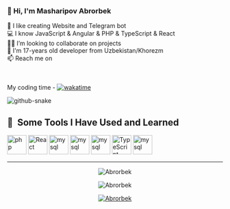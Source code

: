 ### 👋  Hi, I'm  Masharipov Abrorbek


💫 I like creating Website and Telegram bot\
💻 I know JavaScript & Angular & PHP & TypeScript  & React  \
👨‍💻 I’m looking to collaborate on projects \
💬 I'm 17-years old developer from Uzbekistan/Khorezm \
📫 Reach me on  

<!-- [![Abror Masharipov](https://www.instagram.com/abror_oo8o/profile_pic)](https://instagram.com/abror_oo8o/) -->


 <br> 
<!-- contact me
🪐<a href="http://ozodovdev.uz" target="/blank"> Portfolio </a> -->


My coding time -
[![wakatime](https://wakatime.com/badge/user/23cc199c-1815-4f98-99f7-ecaf346e0b1e.svg)](https://wakatime.com/@23cc199c-1815-4f98-99f7-ecaf346e0b1e)


<!--![snake gif](https://raw.githubusercontent.com/Abrorbek-o8/Abrorbek-o8/output/github-contribution-grid-snake.svg) -->

<img alt="github-snake" src="https://raw.githubusercontent.com/tobiasmeyhoefer/tobiasmeyhoefer/output/github-snake.svg" />

<h2> 🚀 &nbsp;Some Tools I Have Used and Learned</h2>
<p align="left">

  <img title="PHP"  src="https://avatars.githubusercontent.com/php" alt="php" width="45" height="45"/>

 <img title="React" src="https://avatars.githubusercontent.com/u/6412038?s=200&v=4" alt="React" width="45" height="45"/>

  <img title="JavaScript"  src="https://upload.wikimedia.org/wikipedia/commons/thumb/9/99/Unofficial_JavaScript_logo_2.svg/800px-Unofficial_JavaScript_logo_2.svg.png" alt="mysql" width="45" height="45"/>
  
  <img title="Angular"  src="https://avatars.githubusercontent.com/Angular" alt="mysql" width="45" height="45"/>
  
  <img title="VueJs"  src="https://avatars.githubusercontent.com/Vuejs" alt="mysql" width="45" height="45"/>

<img title="TypeScript" src="https://avatars.githubusercontent.com/u/6154722?s=200&v=4" alt="TypeScript" width="45" height="45"/>
 
  <img title="Git"  src="https://avatars.githubusercontent.com/Git" alt="mysql" width="45" height="45"/>
 
  <hr>

<p align="center"> <img src="https://github-readme-stats.vercel.app/api/top-langs/?username=Abrorbek-o8&layout=compact&theme=radical" alt="Abrorbek" />

<p align="center"> <img src="https://github-readme-stats.vercel.app/api?username=Abrorbek-o8&show_icons=true&theme=gotham" alt="Abrorbek" />

<p align="center"> <a href="https://github.com/ryo-ma/github-profile-trophy"><img src="https://github-profile-trophy.vercel.app/?username=Abrorbek-o8&theme=onestar&row=1&margin-w=15&margin-h=15&no-bg=true" alt="Abrorbek" /></a> </p



